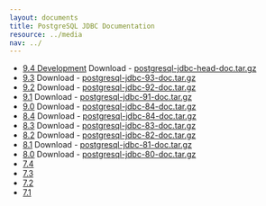 ```yaml
---
layout: documents
title: PostgreSQL JDBC Documentation
resource: ../media
nav: ../
---
```


* [9.4 Development](head/index.html) Download - [postgresql-jdbc-head-doc.tar.gz](postgresql-jdbc-head-doc.tar.gz)
* [9.3](92/index.html) Download - [postgresql-jdbc-93-doc.tar.gz](postgresql-jdbc-93-doc.tar.gz)
* [9.2](92/index.html) Download - [postgresql-jdbc-92-doc.tar.gz](postgresql-jdbc-92-doc.tar.gz)
* [9.1](91/index.html) Download - [postgresql-jdbc-91-doc.tar.gz](postgresql-jdbc-91-doc.tar.gz)
* [9.0](90/index.html) Download - [postgresql-jdbc-84-doc.tar.gz](postgresql-jdbc-84-doc.tar.gz)
* [8.4](84/index.html) Download - [postgresql-jdbc-84-doc.tar.gz](postgresql-jdbc-84-doc.tar.gz)
* [8.3](83/index.html) Download - [postgresql-jdbc-83-doc.tar.gz](postgresql-jdbc-83-doc.tar.gz)
* [8.2](82/index.html) Download - [postgresql-jdbc-82-doc.tar.gz](postgresql-jdbc-82-doc.tar.gz)
* [8.1](81/index.html) Download - [postgresql-jdbc-81-doc.tar.gz](postgresql-jdbc-81-doc.tar.gz)
* [8.0](80/index.html) Download - [postgresql-jdbc-80-doc.tar.gz](postgresql-jdbc-80-doc.tar.gz)
* [7.4](http://www.postgresql.org/docs/7.4/static/jdbc.html)
* [7.3](http://www.postgresql.org/docs/7.3/static/jdbc.html)
* [7.2](http://www.postgresql.org/docs/7.2/static/jdbc.html)
* [7.1](http://www.postgresql.org/docs/7.1/static/jdbc.html)
